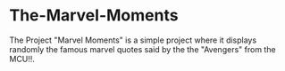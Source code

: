 # The-Marvel-Moments
The Project "Marvel Moments" is a simple project where it displays randomly the famous marvel quotes said by the the "Avengers" from the MCU!!.
